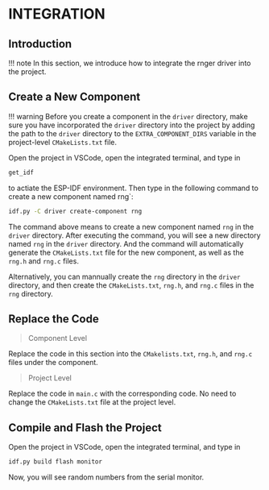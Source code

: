 # INTEGRATION

## Introduction

!!! note
    In this section, we introduce how to integrate the rnger driver into the project.

## Create a New Component

!!! warning
    Before you create a component in the `driver` directory, make sure you have incorporated the `driver` directory into the project by adding the path to the `driver` directory to the `EXTRA_COMPONENT_DIRS` variable in the project-level `CMakeLists.txt` file.

Open the project in VSCode, open the integrated terminal, and type in

```bash
get_idf 
```
to actiate the ESP-IDF environment. Then type in the following command to create a new component named rng`:

```bash
idf.py -C driver create-component rng
```

The command above means to create a new component named `rng` in the `driver` directory. After executing the command, you will see a new directory named `rng` in the `driver` directory. And the command will automatically generate the `CMakeLists.txt` file for the new component, as well as the `rng.h` and `rng.c` files.

Alternatively, you can mannually create the `rng` directory in the `driver` directory, and then create the `CMakeLists.txt`, `rng.h`, and `rng.c` files in the `rng` directory.

## Replace the Code

> Component Level

Replace the code in this section into the `CMakelists.txt`, `rng.h`, and `rng.c` files under the component.

> Project Level

Replace the code in `main.c` with the corresponding code. No need to change the `CMakeLists.txt` file at the project level.

## Compile and Flash the Project

Open the project in VSCode, open the integrated terminal, and type in

```bash
idf.py build flash monitor
```

Now, you will see random numbers from the serial monitor.

